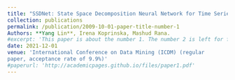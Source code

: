 ```yaml
---
title: "SSDNet: State Space Decomposition Neural Network for Time Series Forecasting"
collection: publications
permalink: /publication/2009-10-01-paper-title-number-1
Authors: **Yang Lin**, Irena Koprinska, Mashud Rana.
#excerpt: 'This paper is about the number 1. The number 2 is left for future work.'
date: 2021-12-01
venue: 'International Conference on Data Mining (ICDM) (regular
paper, acceptance rate of 9.9%)'
#paperurl: 'http://academicpages.github.io/files/paper1.pdf'
---
```



<!-- Recommended citation: Yang Lin, Irena Koprinska, Mashud Rana. "SSDNet: State Space Decomposition Neural Network
for Time Series Forecasting", 2021 International Conference on Data Mining (ICDM). -->
